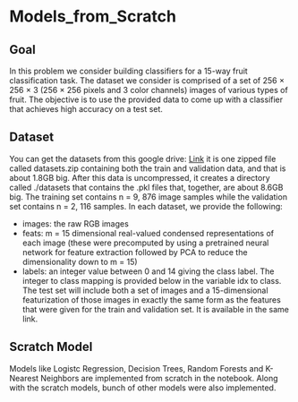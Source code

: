 # Models_from_Scratch
## Goal
In this problem we consider building classifiers for a 15-way fruit classification task. The dataset we
consider is comprised of a set of 256 × 256 × 3 (256 × 256 pixels and 3 color channels) images of various
types of fruit. The objective is to use the provided data to come up with a classifier that achieves high
accuracy on a test set.
## Dataset
You can get the datasets from this google drive: [Link](https://drive.google.com/drive/folders/1kJb8Hs7s8txeEGsOfbB-f5gYAzMVQnph?usp=sharing) it is one zipped file called datasets.zip containing both the train and validation data, and that is about 1.8GB big. After this data is uncompressed, it creates a directory called ./datasets that contains the .pkl files that, together, are about 8.6GB big. The training set contains n = 9, 876 image samples while the validation set contains n = 2, 116 samples. In each dataset, we provide the following:
* images: the raw RGB images
* feats: m = 15 dimensional real-valued condensed representations of each image (these were precomputed by using a pretrained neural network for feature extraction followed by PCA to reduce the
dimensionality down to m = 15)
* labels: an integer value between 0 and 14 giving the class label. The integer to class mapping is
provided below in the variable idx to class. 
The test set will include both a set of images and a 15-dimensional featurization of those images in exactly the same form as the features that were given for the train and validation set. It is available in the same link. 
## Scratch Model
Models like Logistc Regression, Decision Trees, Random Forests and K-Nearest Neighbors are implemented from scratch in the notebook. Along with the scratch models, bunch of other models were also implemented. 
